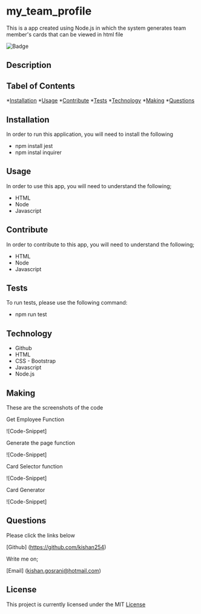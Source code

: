 # my_team_profile
This is a app created using Node.js in which the system generates team member's cards that can be viewed in html file

![Badge](https://img.shiels.io/badge/license-MIT-blue)

## Description

## Tabel of Contents

*[Installation](#installation)
*[Usage](#usage)
*[Contribute](#contribute)
*[Tests](#tests)
*[Technology](#technology)
*[Making](#making)
*[Questions](#questions)

## Installation

In order to run this application, you will need to install the following

- npm install jest
- npm instal inquirer

## Usage

In order to use this app, you will need to understand the following;

- HTML
- Node
- Javascript

## Contribute

In order to contribute to this app, you will need to understand the following;

- HTML
- Node
- Javascript

## Tests

To run tests, please use the following command:

- npm run test

## Technology

- Github
- HTML
- CSS - Bootstrap
- Javascript
- Node.js

## Making

These are the screenshots of the code 

Get Employee Function

![Code-Snippet]

Generate the page function

![Code-Snippet]

Card Selector function 

![Code-Snippet]

Card Generator 

![Code-Snippet]

## Questions

Please click the links below

[Github] (https://github.com/kishan254)

Write me on;

[Email] (kishan.gosrani@hotmail.com)

## License

This project is currently licensed under the MIT [License](https://choosealicense.com/licenses/mit/)